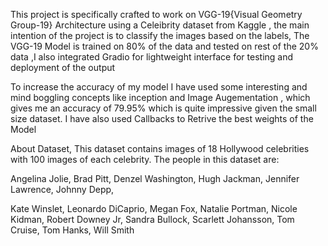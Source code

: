 This project is specifically crafted to work on VGG-19{Visual Geometry Group-19} Architecture using a Celeibrity dataset from Kaggle , the main intention of the project is to classify the images based on the labels, The VGG-19 Model is trained on 80% of the data and tested on rest of the 20% data ,I also integrated Gradio for lightweight interface for testing and deployment of the output 

To increase the accuracy of my model I have used some interesting and mind boggling concepts like inception and Image Augementation , which gives  me an  accuracy of 79.95% which is quite impressive given the small size dataset. I have also used Callbacks to Retrive the best weights of the Model

About Dataset,
This dataset contains images of 18 Hollywood celebrities with 100 images of each celebrity. The people in this dataset are:





Angelina Jolie,
Brad Pitt,
Denzel Washington,
Hugh Jackman,
Jennifer Lawrence,
Johnny Depp,

Kate Winslet,
Leonardo DiCaprio,
Megan Fox,
Natalie Portman,
Nicole Kidman,
Robert Downey Jr,
Sandra Bullock,
Scarlett Johansson,
Tom Cruise,
Tom Hanks,
Will Smith
